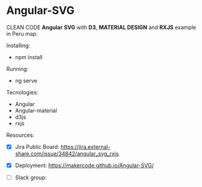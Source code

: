 # Angular-SVG
CLEAN CODE **Angular** **SVG** with **D3**, **MATERIAL DESIGN** and **RXJS** example in Peru map.

Installing:
- npm install

Running:
- ng serve

Tecnologies:
- Angular
- Angular-material
- d3js
- rxjs

Resources:
- [x] Jira Public Board:
https://jira.external-share.com/issue/34842/angular_svg_rxjs

- [x] Deployment:
https://makercode.github.io/Angular-SVG/

- [ ] Slack group:
